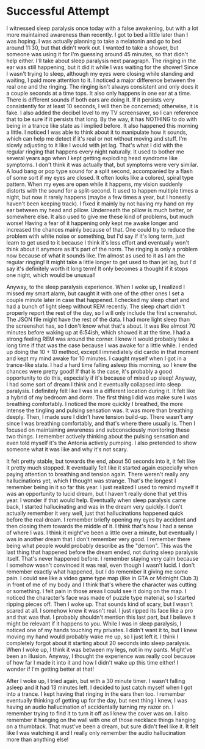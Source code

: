 # Successful Attempt

I witnessed sleep paralysis once today with a false awakening, but with a lot more maintained awareness than recently. I got to bed a little later than I was hoping. I was actually planning to take a melatonin and go to bed around 11:30, but that didn't work out. I wanted to take a shower, but someone was using it for I'm guessing around 45 minutes, so that didn't help either. I'll take about sleep paralysis next paragraph. The ringing in the ear was still happening, but it did it while I was waiting for the shower! Since I wasn't trying to sleep, although my eyes were closing while standing and waiting, I paid more attention to it. I noticed a major difference between the real one and the ringing. The ringing isn't always consistent and only does it a couple seconds at a time tops. It also only happens in one ear at a time. There is different sounds if both ears are doing it. If it persists very consistently for at least 10 seconds, I will then be concerned; otherwise, it is fake. I also added the decibel level to my TV screensaver, so I can reference that to be sure if it persists that long. By the way, it has NOTHING to do with being in a trance like state as I implied before. It also happened this morning a little. I noticed I was able to think about it to manipulate how it sounds, which can help me detect if it's real or not without moving and stuff. I'm slowly adjusting to it like I would with jet lag. That's what I did with the regular ringing that happens every night naturally. It used to bother me several years ago when I kept getting exploding head syndrome like symptoms. I don't think it was actually that, but symptoms were very similar. A loud bang or pop type sound for a split second, accompanied by a flash of some sort if my eyes are closed. It often looks like a colored, spiral type pattern. When my eyes are open while it happens, my vision suddenly distorts with the sound for a split-second. It used to happen multiple times a night, but now it rarely happens (maybe a few times a year, but I honestly haven't been keeping track). I fixed it mainly by not having my hand on my ear between my head and pillow. Underneath the pillow is much better, or somewhere else. It also used to give me these kind of problems, but much worse! Having a fear of it happening only kept me awake longer and increased the chances mainly because of that. One could try to reduce the problem with white noise or something, but I'd say if it's long term, just learn to get used to it because I think it's less effort and eventually won't think about it anymore as it's part of the norm. The ringing is only a problem now because of what it sounds like. I'm almost as used to it as I am the regular ringing! It might take a little longer to get used to than jet lag, but I'd say it's definitely worth it long term! It only becomes a thought if it stops one night, which would be unusual!

Anyway, to the sleep paralysis experience. When I woke up, I realized I missed my smart alarm, but caught it with one of the other ones I set a couple minute later in case that happened. I checked my sleep chart and had a bunch of light sleep without REM recently. The sleep chart didn't properly report the rest of the day, so I will only include the first screenshot. The JSON file might have the rest of the data. I had more light sleep than the screenshot has, so I don't know what that's about. It was like almost 70 minutes before waking up at 6:54ish, which showed it at the time. I had a strong feeling REM was around the corner. I knew it would probably take a long time if that was the case because I was awake for a little while. I ended up doing the 10 + 10 method, except I immediately did cardio in that moment and kept my mind awake for 10 minutes. I caught myself when I got in a trance-like state. I had a hard time falling asleep this morning, so I knew the chances were pretty good! If that is the case, it's probably a good opportunity to do this, especially if it's because of mixed up sleep! Anyway, I had some sort of dream I think and it eventually collapsed into sleep paralysis. I definitely felt like I was in a different location during it. It felt like a hybrid of my bedroom and dorm. The first thing I did was make sure I was breathing comfortably. I noticed the more quickly I breathed, the more intense the tingling and pulsing sensation was. It was more than breathing deeply. Then, I made sure I didn't have tension build-up. There wasn't any since I was breathing comfortably, and that's where there usually is. Then I focused on maintaining awareness and subconsciously monitoring these two things. I remember actively thinking about the pulsing sensation and even told myself it's the Antonia actively pumping. I also pretended to show someone what it was like and why it's not scary.

It felt pretty stable, but towards the end, about 50 seconds into it, it felt like it pretty much stopped. It eventually felt like it started again especially when paying attention to breathing and tension again. There weren't really any hallucinations yet, which I thought was strange. That's the longest I remember being in it so far this year. I just realized I used to remind myself it was an opportunity to lucid dream, but I haven't really done that yet this year. I wonder if that would help. Eventually when sleep paralysis came back, I started hallucinating and was in the dream very quickly. I don't actually remember it very well, just that hallucinations happened quick before the real dream. I remember briefly opening my eyes by accident and then closing them towards the middle of it. I think that's how I had a sense of where I was. I think it might've been a little over a minute, but eventually I was in another dream that I don't remember very good. I remember there being what people would probably describe as the "demon". This was the last thing that happened before the dream ended, not during sleep paralysis itself. That's never happened before. I remember staying very calm because I somehow wasn't convinced it was real, even though I wasn't lucid. I don't remember exactly what happened, but I do remember it giving me some pain. I could see like a video game type map (like in GTA or Midnight Club 3) in front of me of my body and I think that's where the character was cutting or something. I felt pain in those areas I could see it doing on the map. I noticed the character's face was made of puzzle type material, so I started ripping pieces off. Then I woke up. That sounds kind of scary, but I wasn't scared at all. I somehow knew it wasn't real. I just ripped its face like a pro and that was that. I probably shouldn't mention this last part, but I believe it might be relevant if it happens to you. While I was in sleep paralysis, I noticed one of my hands touching my privates. I didn't want it to, but I knew moving my hand would probably wake me up, so I just left it. I think I completely forgot about it starting about 20 seconds into sleep paralysis. When I woke up, I think it was between my legs, not in my pants. Might've been an illusion. Anyway, I thought the experience was really cool because of how far I made it into it and how I didn't wake up this time either! I wonder if I'm getting better at that! 

After I woke up, I tried again, but with a 30 minute timer. I wasn't falling asleep and it had 13 minutes left. I decided to just catch myself when I got into a trance. I kept having that ringing in the ears then too. I remember eventually thinking of getting up for the day, but next thing I knew, I was having an audio hallucination of accidentally turning my razor on. I remember trying to find it to turn it off as I knew the cover was on. I also remember it hanging on the wall with one of those necklace things hanging on a thumbtack. That must've been a dream, but sure didn't feel like it. It felt like I was watching it and I really only remember the audio hallucination more than anything else!
